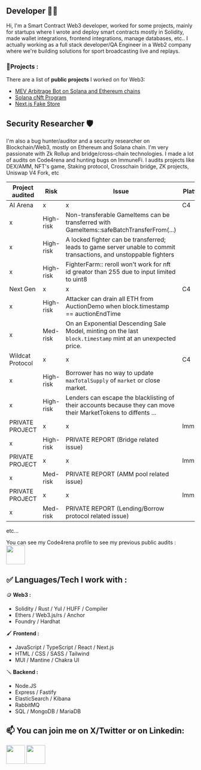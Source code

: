## Developer 👨‍💻
Hi, I'm a Smart Contract Web3 developer, worked for some projects, mainly for startups where I wrote and deploy smart contracts mostly in Solidity, made wallet integrations, frontend integrations, manage databases, etc..
I actually working as a full stack developer/QA Engineer in a Web2 company where we're building solutions for sport broadcasting live and replays.

### 👷Projects : 
   There are a list of **public projects** I worked on for Web3: 
   - [MEV Arbitrage Bot on Solana and Ethereum chains](https://github.com/AxelAramburu/MEV_Bot_Solana)
   - [Solana cNft Program](https://github.com/AxelAramburu/solana-c-nft)
   - [Next.js Fake Store](https://github.com/AxelAramburu/test-pic-digitl)

## Security Researcher 🛡️
I'm also a bug hunter/auditor and a security researcher on Blockchain/Web3, mostly on Ethereum and Solana chain. I'm very passionate with Zk Rollup and bridge/cross-chain technologies.
I made a lot of audits on Code4rena and hunting bugs on ImmuneFi.
I audits projects like DEX/AMM, NFT's game, Staking protocol, Crosschain bridge, ZK projects, Uniswap V4 Fork, etc

| Project audited  | Risk      | Issue                                                                                                             | Platform |
|------------------|-----------|-------------------------------------------------------------------------------------------------------------------|----------|
| AI Arena         |     x     |                                                 x                                                                 | C4       |
|       x          | High-risk | Non-transferable GameItems can be transferred with GameItems::safeBatchTransferFrom(...)                          |          |
|       x          | High-risk | A locked fighter can be transferred; leads to game server unable to commit transactions, and unstoppable fighters |          |
|       x          | High-risk | FighterFarm:: reroll won't work for nft id greator than 255 due to input limited to uint8                         |          |
| Next Gen         |     x     |                                                 x                                                                 | C4       |
|       x          | High-risk | Attacker can drain all ETH from AuctionDemo when block.timestamp == auctionEndTime                                |          |
|       x          | Med-risk  | On an Exponential Descending Sale Model, minting on the last `block.timestamp` mint at an unexpected price.       |          |
| Wildcat Protocol |     x     |                                                 x                                                                 | C4       |
|       x          | High-risk | Borrower has no way to update `maxTotalSupply` of `market` or close market.                                       |          |
|       x          | High-risk | Lenders can escape the blacklisting of their accounts because they can move their MarketTokens to diffents ...    |          |
| PRIVATE PROJECT  |     x     |                                                 x                                                                 | Immunefi |
|       x          | High-risk | PRIVATE REPORT (Bridge related issue)                                                                             |          |
| PRIVATE PROJECT  |     x     |                                                 x                                                                 | Immunefi |
|       x          | Med-risk  | PRIVATE REPORT (AMM pool related issue)                                                                           |          |
| PRIVATE PROJECT  |     x     |                                                 x                                                                 | Immunefi |
|       x          | Med-risk  | PRIVATE REPORT (Lending/Borrow protocol related issue)                                                            |          |
etc...

You can see my Code4rena profile to see my previous public audits : 
<br>
[<img src="https://avatars.githubusercontent.com/u/79111793?s=200&v=4" width="50" height="50">](https://code4rena.com/@Fulum)

## ✅ Languages/Tech I work with : 

   🪙 **Web3 :**
   - Solidity / Rust / Yul / HUFF / Compiler
   - Ethers / Web3.js/rs / Anchor
   - Foundry / Hardhat

   🖌️ **Frontend :**
   - JavaScript / TypeScript / React / Next.js
   - HTML / CSS / SASS / Tailwind
   - MUI / Mantine / Chakra UI

   🪛 **Backend :**
   - Node.JS
   - Express / Fastify
   - ElasticSearch / Kibana
   - RabbitMQ
   - SQL / MongoDB / MariaDB

## 📫 You can join me on X/Twitter or on Linkedin:

[<img src="https://img.freepik.com/vecteurs-libre/nouvelle-conception-icone-x-du-logo-twitter-2023_1017-45418.jpg?size=338&ext=jpg&ga=GA1.1.2008272138.1715558400&semt=ais_user" width="50" height="50">](https://twitter.com/0xFulum) [<img src="https://encrypted-tbn0.gstatic.com/images?q=tbn:ANd9GcROKs8r8Zd_xOz-qdO6Mk9bQXGh-CP4kiHqJtIsZ2CP2Q&s" width="50" height="50">](https://www.linkedin.com/in/axel-aramburu-78b233256/)
